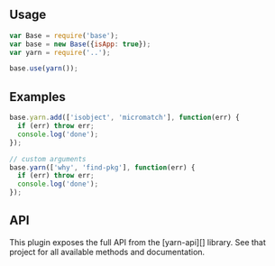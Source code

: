 ## Usage

```js
var Base = require('base');
var base = new Base({isApp: true});
var yarn = require('..');

base.use(yarn());
```

## Examples

```js
base.yarn.add(['isobject', 'micromatch'], function(err) {
  if (err) throw err;
  console.log('done');
});

// custom arguments
base.yarn(['why', 'find-pkg'], function(err) {
  if (err) throw err;
  console.log('done');
});
```

## API

This plugin exposes the full API from the [yarn-api][] library. See that project for all available methods and documentation.

